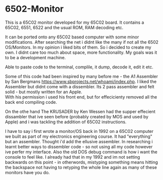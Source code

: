 # 6502-Monitor

This is a 65C02 monitor developed for my 65C02 board. It contains a 65C02, 6551, 6522 and the usual ROM, RAM decoding etc. 

It can be ported onto any 65C02 based computer with some minor modifications. 
After searching the net i didnt like the many if not all the 6502 OS/Monitors. In my opinion i liked bits of them. So i decided to create my own.
I didnt care too much about space, more functionality. My goals was it to be a development machine. 

Able to paste code to the terminal, complile, it dump, decode it, edit it etc. 

Some of this code had been inspired by many before me - the A1 Assembler by San Bergmans https://www.sbprojects.net/whoami/index.php. 
I liked the Assembler but didnt come with a dissembler. Its 2 pass assembler and felt solid - but mostly written for an Apple.  
With his permission i used his front end, but for effecicienty removed all the back end compiling code. 

On the othe hand The KRUSADER by Ken Wessen had the supper effecient dissambler that ive seen before (probably created by MOS and used by Apple) and i was tackling the addition of 65C02 instructions. 

I have to say i first wrote a monitor/OS back in 1992 on a 65C02 computer we built as part of my electronics engineering course. It had "everything" but an assembler. 
Thought i'd add the ellusive assembler. In researching i learnt better ways to dissembler code - so not using all my code however ive perfer my interface. 
Also the old DOS debug command is how i want the console to feel like. I already had that in my 1992 and im not setting backwards on this point - in otherwords, mistyping something means hitting the backspace not having to retyping the whole line again as many of these monitors have you do. 

